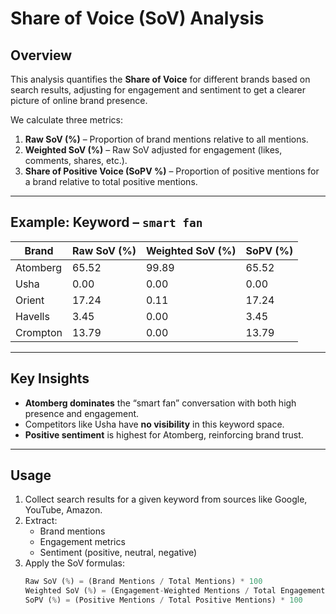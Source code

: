 # Share of Voice (SoV) Analysis

## Overview
This analysis quantifies the **Share of Voice** for different brands based on search results, adjusting for engagement and sentiment to get a clearer picture of online brand presence.

We calculate three metrics:
1. **Raw SoV (%)** – Proportion of brand mentions relative to all mentions.
2. **Weighted SoV (%)** – Raw SoV adjusted for engagement (likes, comments, shares, etc.).
3. **Share of Positive Voice (SoPV %)**
   – Proportion of positive mentions for a brand relative to total positive mentions.

---

## Example: Keyword – `smart fan`

| Brand     | Raw SoV (%) | Weighted SoV (%) | SoPV (%) |
|-----------|-------------|------------------|----------|
| Atomberg  | 65.52       | 99.89            | 65.52    |
| Usha      | 0.00        | 0.00             | 0.00     |
| Orient    | 17.24       | 0.11             | 17.24    |
| Havells   | 3.45        | 0.00             | 3.45     |
| Crompton  | 13.79       | 0.00             | 13.79    |

---

## Key Insights
- **Atomberg dominates** the “smart fan” conversation with both high presence and engagement.
- Competitors like Usha have **no visibility** in this keyword space.
- **Positive sentiment** is highest for Atomberg, reinforcing brand trust.

---

## Usage
1. Collect search results for a given keyword from sources like Google, YouTube, Amazon.
2. Extract:
   - Brand mentions
   - Engagement metrics
   - Sentiment (positive, neutral, negative)
3. Apply the SoV formulas:
   ```python
   Raw SoV (%) = (Brand Mentions / Total Mentions) * 100
   Weighted SoV (%) = (Engagement-Weighted Mentions / Total Engagement-Weighted Mentions) * 100
   SoPV (%) = (Positive Mentions / Total Positive Mentions) * 100
